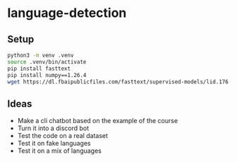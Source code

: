 # language-detection

## Setup

```bash
python3 -m venv .venv
source .venv/bin/activate
pip install fasttext
pip install numpy==1.26.4
wget https://dl.fbaipublicfiles.com/fasttext/supervised-models/lid.176.bin
```

## Ideas

- Make a cli chatbot based on the example of the course
- Turn it into a discord bot
- Test the code on a real dataset
- Test it on fake languages
- Test it on a mix of languages
